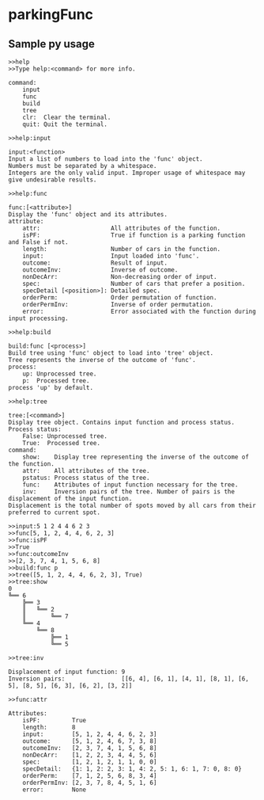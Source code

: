 # parkingFunc

## Sample py usage

    >>help
    >>Type help:<command> for more info.

    command:
        input
        func
        build
        tree
        clr:  Clear the terminal.
        quit: Quit the terminal.

    >>help:input
    
    input:<function>  
    Input a list of numbers to load into the 'func' object.  
    Numbers must be separated by a whitespace.  
    Integers are the only valid input. Improper usage of whitespace may give undesirable results.  

    >>help:func
    
    func:[<attribute>]  
    Display the 'func' object and its attributes.  
    attribute:  
        attr:                    All attributes of the function.  
        isPF:                    True if function is a parking function and False if not.
        length:                  Number of cars in the function.
        input:                   Input loaded into 'func'.
        outcome:                 Result of input.
        outcomeInv:              Inverse of outcome.
        nonDecArr:               Non-decreasing order of input.
        spec:                    Number of cars that prefer a position.
        specDetail [<position>]: Detailed spec.
        orderPerm:               Order permutation of function.
        orderPermInv:            Inverse of order permutation.
        error:                   Error associated with the function during input processing.

    >>help:build

    build:func [<process>]
    Build tree using 'func' object to load into 'tree' object.
    Tree represents the inverse of the outcome of 'func'.
    process:
        up: Unprocessed tree.
        p:  Processed tree.
    process 'up' by default.

    >>help:tree

    tree:[<command>]
    Display tree object. Contains input function and process status.
    Process status:
        False: Unprocessed tree.
        True:  Processed tree.
    command:
        show:    Display tree representing the inverse of the outcome of the function.
        attr:    All attributes of the tree.
        pstatus: Process status of the tree.
        func:    Attributes of input function necessary for the tree.
        inv:     Inversion pairs of the tree. Number of pairs is the displacement of the input function.
    Displacement is the total number of spots moved by all cars from their preferred to current spot.

    >>input:5 1 2 4 4 6 2 3
    >>func[5, 1, 2, 4, 4, 6, 2, 3]
    >>func:isPF
    >>True
    >>func:outcomeInv
    >>[2, 3, 7, 4, 1, 5, 6, 8]
    >>build:func p
    >>tree([5, 1, 2, 4, 4, 6, 2, 3], True)
    >>tree:show
    0
    ╚══ 6
        ╠══ 3
        ║   ╚══ 2
        ║       ╚══ 7
        ╚══ 4
            ╚══ 8
                ╠══ 1
                ╚══ 5

    >>tree:inv

    Displacement of input function: 9
    Inversion pairs:                [[6, 4], [6, 1], [4, 1], [8, 1], [6, 5], [8, 5], [6, 3], [6, 2], [3, 2]]

    >>func:attr

    Attributes:
        isPF:         True
        length:       8
        input:        [5, 1, 2, 4, 4, 6, 2, 3]
        outcome:      [5, 1, 2, 4, 6, 7, 3, 8]
        outcomeInv:   [2, 3, 7, 4, 1, 5, 6, 8]
        nonDecArr:    [1, 2, 2, 3, 4, 4, 5, 6]
        spec:         [1, 2, 1, 2, 1, 1, 0, 0]
        specDetail:   {1: 1, 2: 2, 3: 1, 4: 2, 5: 1, 6: 1, 7: 0, 8: 0}
        orderPerm:    [7, 1, 2, 5, 6, 8, 3, 4]
        orderPermInv: [2, 3, 7, 8, 4, 5, 1, 6]
        error:        None
